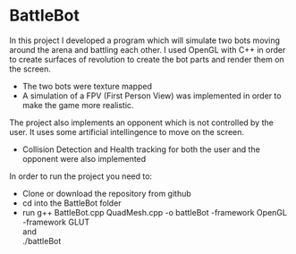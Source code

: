# BattleBot

In this project I developed a program which will simulate two bots moving around the arena and battling each other.
I used OpenGL with C++ in order to create surfaces of revolution to create the bot parts and render them on the screen.

- The two bots were texture mapped
- A simulation of a FPV (First Person View) was implemented in order to make the game more realistic.

The project also implements an opponent which is not controlled by the user. It uses some artificial intellingence to move on the screen.

- Collision Detection and Health tracking for both the user and the opponent were also implemented

In order to run the project you need to:

- Clone or download the repository from github
- cd into the BattleBot folder
- run 
  g++ BattleBot.cpp QuadMesh.cpp -o battleBot -framework OpenGL -framework GLUT \
and \
  ./battleBot


